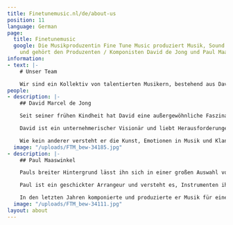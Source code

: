 ```yaml
---
title: Finetunemusic.nl/de/about-us
position: 11
language: German
page:
  title: Finetunemusic
  google: Die Musikproduzentin Fine Tune Music produziert Musik, Sound und Voice-overs
    und gehört den Produzenten / Komponisten David de Jong und Paul Maaswinkel.
information:
- text: |-
    # Unser Team

    Wir sind ein Kollektiv von talentierten Musikern, bestehend aus David und Paul, die sowohl Komponisten als auch Musikproduzenten sind und als Team arbeiten. Vielfalt ist in unserer DNA, wie Sie aus unserem Portfolio hören können. Unser Team besteht aus engagierten Profis. Unsere Aufgabe ist es, etwas Einzigartiges zu schaffen, indem wir unser Wissen nutzen, um Ihren Wünschen zu entsprechen.
people:
- description: |-
    ## David Marcel de Jong

    Seit seiner frühen Kindheit hat David eine außergewöhnliche Faszination für Musik und Klang. Neugier ist eine seiner treibenden Kräfte bei der Schaffung einzigartiger Kompositionen, wobei sein Hintergrund als klassischer Pianist von großem Wert ist. Ein scharfes Ohr für Details ist in seiner Musik zu hören, Wie etwa in den reichen, detaillierten Mixen, die er für verschiedene Musikstile produziert.

    David ist ein unternehmerischer Visionär und liebt Herausforderungen, die von großen kommerziellen Projekten bis hin zu experimentellen Kollaborationen mit anderen Künstlern reichen. Als musikalischer Alleskönner setzt er unter Verwendung mehrerer Alter Egos alle Arten von Musik frei: schwere elektronische Musik, düsterer Soul ebenso wie dynamische klassische Musik.

    Wie kein anderer versteht er die Kunst, Emotionen in Musik und Klang zu integrieren. Er nutzt dies effektiv als Kommunikationsinstrument, wenn es darum geht, Identität in Klang umzuwandeln und den Hörer auf eine Reise zu bringen. David arbeitete unter anderem bereits mit Cabaretier Bert Visscher, Club Guy and Roni und der niederländischen Theaterfirma Van Engelenburg Theaterproducties.
  image: "/uploads/FTM_bew-34185.jpg"
- description: |-
    ## Paul Maaswinkel

    Pauls breiter Hintergrund lässt ihn sich in einer großen Auswahl von Stilen heimisch fühlen. Seine Arbeit als Songwriter und Produzent variiert vom Schreiben eingängiger Popsongs bis hin zu bösen, schmutzigen Beats, bei denen immer wieder unterschiedliche Grooves auftreten.

    Paul ist ein geschickter Arrangeur und versteht es, Instrumenten ihren eigenen Raum in orchestralen Filmmusik-Partituren, swingenden Jazz-Harmonien sowie kompakten Songstrukturen zu geben. Er verfeinerte dieses Handwerk und schrieb Vocal-Arrangements, die ihm mehrere internationale Auszeichnungen einbrachten.

    In den letzten Jahren komponierte und produzierte er Musik für eine Vielzahl von Theaterstücken als Inhouse-Komponist für das Theater Young Ones. Hier entwickelte er einen scharfen Sinn dafür, Geschichten durch Musik zu erzählen, so dass der Zuhörer wirklich bewegt wird. Dies spiegelt sich auch in Pauls enthusiastischer Art wider, mit anderen Künstlern innerhalb und außerhalb des Studios zu kommunizieren. Typhoon, Akwasi und The Cool Quest gehören zu den Künstlern, mit denen er bereits zusammengearbeitet hat.
  image: "/uploads/FTM_bew-34111.jpg"
layout: about
---
```


